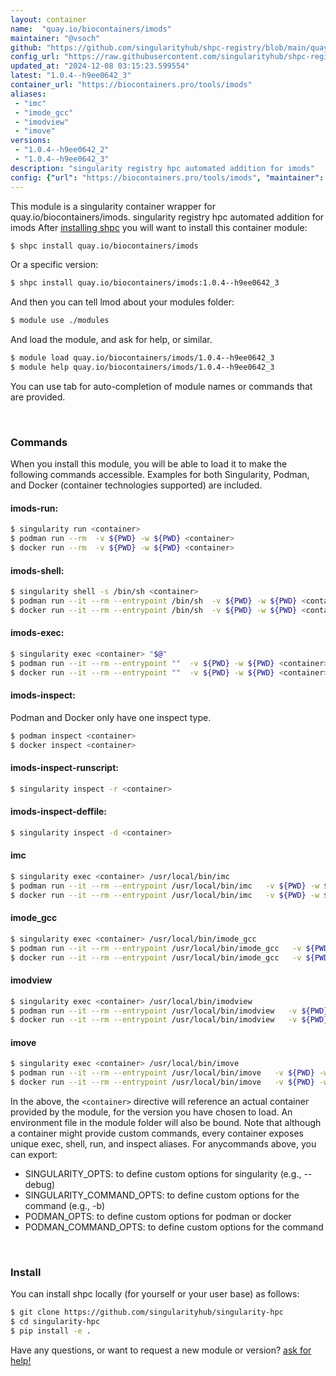 ```yaml
---
layout: container
name:  "quay.io/biocontainers/imods"
maintainer: "@vsoch"
github: "https://github.com/singularityhub/shpc-registry/blob/main/quay.io/biocontainers/imods/container.yaml"
config_url: "https://raw.githubusercontent.com/singularityhub/shpc-registry/main/quay.io/biocontainers/imods/container.yaml"
updated_at: "2024-12-08 03:15:23.599554"
latest: "1.0.4--h9ee0642_3"
container_url: "https://biocontainers.pro/tools/imods"
aliases:
 - "imc"
 - "imode_gcc"
 - "imodview"
 - "imove"
versions:
 - "1.0.4--h9ee0642_2"
 - "1.0.4--h9ee0642_3"
description: "singularity registry hpc automated addition for imods"
config: {"url": "https://biocontainers.pro/tools/imods", "maintainer": "@vsoch", "description": "singularity registry hpc automated addition for imods", "latest": {"1.0.4--h9ee0642_3": "sha256:30a1caf3c275295807d3524e954733b1bc46dcc247fd698a8033f3be817c90fb"}, "tags": {"1.0.4--h9ee0642_2": "sha256:8d80e4d866d798c252838089bde35ec1d105e2bc03aca731802f0cc64cb15718", "1.0.4--h9ee0642_3": "sha256:30a1caf3c275295807d3524e954733b1bc46dcc247fd698a8033f3be817c90fb"}, "docker": "quay.io/biocontainers/imods", "aliases": {"imc": "/usr/local/bin/imc", "imode_gcc": "/usr/local/bin/imode_gcc", "imodview": "/usr/local/bin/imodview", "imove": "/usr/local/bin/imove"}}
---
```


This module is a singularity container wrapper for quay.io/biocontainers/imods.
singularity registry hpc automated addition for imods
After [installing shpc](#install) you will want to install this container module:


```bash
$ shpc install quay.io/biocontainers/imods
```

Or a specific version:

```bash
$ shpc install quay.io/biocontainers/imods:1.0.4--h9ee0642_3
```

And then you can tell lmod about your modules folder:

```bash
$ module use ./modules
```

And load the module, and ask for help, or similar.

```bash
$ module load quay.io/biocontainers/imods/1.0.4--h9ee0642_3
$ module help quay.io/biocontainers/imods/1.0.4--h9ee0642_3
```

You can use tab for auto-completion of module names or commands that are provided.

<br>

### Commands

When you install this module, you will be able to load it to make the following commands accessible.
Examples for both Singularity, Podman, and Docker (container technologies supported) are included.

#### imods-run:

```bash
$ singularity run <container>
$ podman run --rm  -v ${PWD} -w ${PWD} <container>
$ docker run --rm  -v ${PWD} -w ${PWD} <container>
```

#### imods-shell:

```bash
$ singularity shell -s /bin/sh <container>
$ podman run --it --rm --entrypoint /bin/sh  -v ${PWD} -w ${PWD} <container>
$ docker run --it --rm --entrypoint /bin/sh  -v ${PWD} -w ${PWD} <container>
```

#### imods-exec:

```bash
$ singularity exec <container> "$@"
$ podman run --it --rm --entrypoint ""  -v ${PWD} -w ${PWD} <container> "$@"
$ docker run --it --rm --entrypoint ""  -v ${PWD} -w ${PWD} <container> "$@"
```

#### imods-inspect:

Podman and Docker only have one inspect type.

```bash
$ podman inspect <container>
$ docker inspect <container>
```

#### imods-inspect-runscript:

```bash
$ singularity inspect -r <container>
```

#### imods-inspect-deffile:

```bash
$ singularity inspect -d <container>
```


#### imc

```bash
$ singularity exec <container> /usr/local/bin/imc
$ podman run --it --rm --entrypoint /usr/local/bin/imc   -v ${PWD} -w ${PWD} <container> -c " $@"
$ docker run --it --rm --entrypoint /usr/local/bin/imc   -v ${PWD} -w ${PWD} <container> -c " $@"
```


#### imode_gcc

```bash
$ singularity exec <container> /usr/local/bin/imode_gcc
$ podman run --it --rm --entrypoint /usr/local/bin/imode_gcc   -v ${PWD} -w ${PWD} <container> -c " $@"
$ docker run --it --rm --entrypoint /usr/local/bin/imode_gcc   -v ${PWD} -w ${PWD} <container> -c " $@"
```


#### imodview

```bash
$ singularity exec <container> /usr/local/bin/imodview
$ podman run --it --rm --entrypoint /usr/local/bin/imodview   -v ${PWD} -w ${PWD} <container> -c " $@"
$ docker run --it --rm --entrypoint /usr/local/bin/imodview   -v ${PWD} -w ${PWD} <container> -c " $@"
```


#### imove

```bash
$ singularity exec <container> /usr/local/bin/imove
$ podman run --it --rm --entrypoint /usr/local/bin/imove   -v ${PWD} -w ${PWD} <container> -c " $@"
$ docker run --it --rm --entrypoint /usr/local/bin/imove   -v ${PWD} -w ${PWD} <container> -c " $@"
```



In the above, the `<container>` directive will reference an actual container provided
by the module, for the version you have chosen to load. An environment file in the
module folder will also be bound. Note that although a container
might provide custom commands, every container exposes unique exec, shell, run, and
inspect aliases. For anycommands above, you can export:

 - SINGULARITY_OPTS: to define custom options for singularity (e.g., --debug)
 - SINGULARITY_COMMAND_OPTS: to define custom options for the command (e.g., -b)
 - PODMAN_OPTS: to define custom options for podman or docker
 - PODMAN_COMMAND_OPTS: to define custom options for the command

<br>

### Install

You can install shpc locally (for yourself or your user base) as follows:

```bash
$ git clone https://github.com/singularityhub/singularity-hpc
$ cd singularity-hpc
$ pip install -e .
```

Have any questions, or want to request a new module or version? [ask for help!](https://github.com/singularityhub/singularity-hpc/issues)
